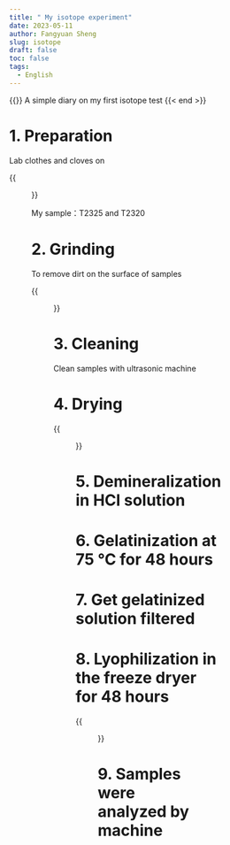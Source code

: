 ```yaml
---
title: " My isotope experiment"
date: 2023-05-11
author: Fangyuan Sheng
slug: isotope
draft: false
toc: false
tags:
  - English
---
```

{{<block class="note" >}}
A simple diary on my first isotope test
{{< end >}}
  
# 1. Preparation 
  Lab clothes and cloves on 
  
{{<figure src="https://hellenshengfy.github.io/i1.jpg">}}
  
  My sample：T2325 and T2320
 
# 2. Grinding
  To remove dirt on the surface of samples
  
{{<figure src="https://hellenshengfy.github.io/i2.jpg">}}
  
# 3. Cleaning
  Clean samples with ultrasonic machine
  
# 4. Drying
 
{{<figure src="https://hellenshengfy.github.io/i3.jpg">}}
  
# 5. Demineralization in HCl solution 
  
# 6. Gelatinization at 75 °C for 48 hours

# 7. Get gelatinized solution filtered 
  
# 8. Lyophilization in the freeze dryer for 48 hours

{{<figure src="https://hellenshengfy.github.io/i4.jpg">}}
  
# 9. Samples were analyzed by machine
